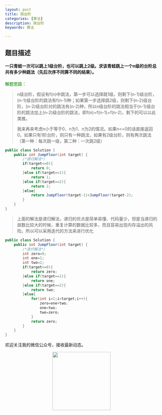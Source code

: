 ```yaml
---
layout: post
title: 跳台阶
categories: [算法]
description: 跳台阶
keywords: 算法

---
```


##  题目描述

#### 一只青蛙一次可以跳上1级台阶，也可以跳上2级。求该青蛙跳上一个n级的台阶总共有多少种跳法（先后次序不同算不同的结果）。


<font color=green>解题思路：</font>

>n级台阶，假设有f(n)中跳法，第一步可以选择跳1级，则剩下(n-1)级台阶，(n-1)级台阶的跳法有f(n-1)种；如果第一步选择跳2级，则剩下(n-2)级台阶，(n-2)级台阶对的跳法有(n-2)种，所以n级台阶的跳法相当于(n-1)级台阶的跳法加上(n-2)级台阶的跳法，即f(n)=f(n-1)+f(n-2)，剩下的可以以此类推。
>
>我来再来考虑n小于等于0、n为1、n为2的情况。如果n<=0的话直接返回0。如果只有1阶台阶，则只有一种跳法，如果有2级台阶，则有两次跳法（第一种：每次跳一级，第二种：一次跳2级）

```java
public class Solution {
    public int JumpFloor(int target) {
        /*递归解法*/
        if(target<=0){
            return 0;
        }else if(target==1){
            return 1;
        }else if(target==2){
            return 2;
        }else{
            return JumpFloor(target-1)+JumpFloor(target-2);
        }
    }
}
```

>上面的解法是递归解法，递归的优点是简单易懂、代码量少，但是当递归的层数比较大的时候，重复计算的数据比较多，而且容易出现内存溢出的风险。所以可以采用迭代的方法来进行优化

```java
public class Solution {
    public int JumpFloor(int target) {
        /*迭代解法*/
        int zero=0;
        int one=1;
        int two=2;
        if(target<=0){
            return zero;
        }else if(target==1){
            return one;
        }else if(target==2){
            return two;
        }else{
            for(int i=2;i<target;i++){
                zero=one+two;
                one=two;
                two=zero;
            }
            return zero;
        }
    }
}
```


欢迎关注我的微信公众号，接收最新动态。

<div align="center"><img width="192px" height="192px" src="https://i.postimg.cc/pdykktnS/weichat.jpg"/></div>

